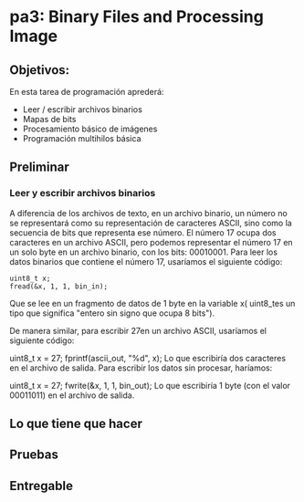 # pa3: Binary Files and Processing Image

## Objetivos:
En esta tarea de programación aprederá:
- Leer / escribir archivos binarios 
- Mapas de bits 
- Procesamiento básico de imágenes 
- Programación multihilos básica 

## Preliminar
### Leer y escribir archivos binarios

A diferencia de los archivos de texto, en un archivo binario, un número no se representará como su representación de caracteres ASCII, sino como la secuencia de bits que representa ese número. El número 17 ocupa dos caracteres en un archivo ASCII, pero podemos representar el número 17 en un solo byte en un archivo binario, con los bits: 00010001. Para leer los datos binarios que contiene el número 17, usaríamos el siguiente código:
~~~
uint8_t x;
fread(&x, 1, 1, bin_in);
~~~
Que se lee en un fragmento de datos de 1 byte en la variable x( uint8_tes un tipo que significa "entero sin signo que ocupa 8 bits").

De manera similar, para escribir 27en un archivo ASCII, usaríamos el siguiente código:

uint8_t x = 27;
fprintf(ascii_out, "%d", x);
Lo que escribiría dos caracteres en el archivo de salida. Para escribir los datos sin procesar, haríamos:

uint8_t x = 27;
fwrite(&x, 1, 1, bin_out);
Lo que escribiría 1 byte (con el valor 00011011) en el archivo de salida.

## Lo que tiene que hacer 

## Pruebas

## Entregable
